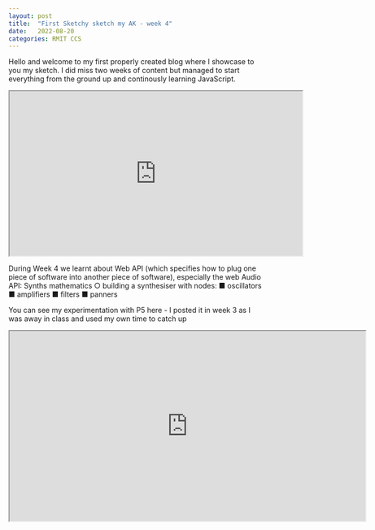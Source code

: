 ```yaml
---
layout: post
title:  "First Sketchy sketch my AK - week 4"
date:   2022-08-20 
categories: RMIT CCS
---
```


Hello and welcome to my first properly created blog where I showcase to you my sketch. 
I did miss two weeks of content but managed to start everything from the ground up and continously learning JavaScript. 

<iframe width=576 height=324 src="https://editor.p5js.org/s3849484/full/FZx3eqiUc"></iframe>


During Week 4 we learnt about Web API (which specifies how to plug one piece of software into another piece 
of software), especially the web Audio API: Synths mathematics
○ building a synthesiser with nodes:
■ oscillators
■ amplifiers
■ filters
■ panners

You can see my experimentation with P5 here - I posted it in week 3 as I was away in class and used my own time to catch up
<iframe width=700 height=374 src="https://editor.p5js.org/s3849484/full/o71ux3Hjo"></iframe> 